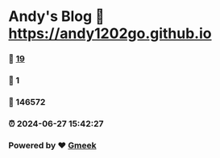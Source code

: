 # Andy's Blog :link: https://andy1202go.github.io 
### :page_facing_up: [19](https://andy1202go.github.io/tag.html) 
### :speech_balloon: 1 
### :hibiscus: 146572 
### :alarm_clock: 2024-06-27 15:42:27 
### Powered by :heart: [Gmeek](https://github.com/Meekdai/Gmeek)

